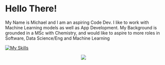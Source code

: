 # Hello There!

My Name is Michael and I am an aspiring Code Dev. I like to work with Machine Learning models as well as App Development.
My Background is grounded in a MSc with Chemistry, and would like to aspire to more roles in Software, Data Science/Eng and Machine Learning

[![My Skills](https://skillicons.dev/icons?i=js,html,css,kotlin,py,pytorch,sklearn,tensorflow,selenium,fastapi,flask,gcp,vscode,blender,windows,apple&perline=5)](https://skillicons.dev)
<p align="center">
  <a href="https://skillicons.dev">
    <img src="https://skillicons.dev/icons?i=git,kubernetes,docker,c,vim" />
  </a>
</p>
